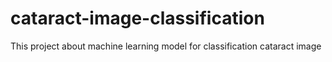 # cataract-image-classification
This project about machine learning model for classification cataract image
